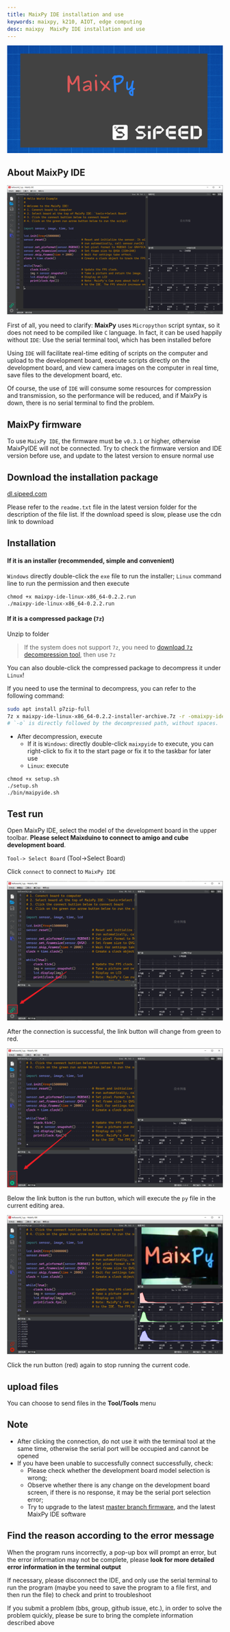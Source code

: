 ```yaml
---
title: MaixPy IDE installation and use
keywords: maixpy, k210, AIOT, edge computing
desc: maixpy  MaixPy IDE installation and use
---
```



![maixpy_ide_start](../../assets/maixpy/maixpy_ide_start.png)

## About MaixPy IDE


![MaixPy IDE](../../assets/maixpy/maixpy_ide.png)

First of all, you need to clarify: **MaixPy** uses `Micropython` script syntax, so it does not need to be compiled like `C` language. In fact, it can be used happily without `IDE`: Use the serial terminal tool, which has been installed before

Using `IDE` will facilitate real-time editing of scripts on the computer and upload to the development board, execute scripts directly on the development board, and view camera images on the computer in real time, save files to the development board, etc.

Of course, the use of `IDE` will consume some resources for compression and transmission, so the performance will be reduced, and if MaixPy is down, there is no serial terminal to find the problem.



## MaixPy firmware

To use `MaixPy IDE`, the firmware must be `v0.3.1` or higher, otherwise MaixPyIDE will not be connected. Try to check the firmware version and IDE version before use, and update to the latest version to ensure normal use

## Download the installation package

[dl.sipeed.com](http://dl.sipeed.com/MAIX/MaixPy/ide/)

Please refer to the `readme.txt` file in the latest version folder for the description of the file list. If the download speed is slow, please use the cdn link to download

## Installation

#### If it is an installer (**recommended**, simple and convenient)

`Windows` directly double-click the `exe` file to run the installer; `Linux` command line to run the permission and then execute

```shell
chmod +x maixpy-ide-linux-x86_64-0.2.2.run
./maixpy-ide-linux-x86_64-0.2.2.run
```

#### If it is a compressed package (`7z`)

Unzip to folder

> If the system does not support `7z`, you need to [download `7z` decompression tool](https://www.7-zip.org/), then use `7z`

You can also double-click the compressed package to decompress it under `Linux`!

If you need to use the terminal to decompress, you can refer to the following command:

```bash
sudo apt install p7zip-full
7z x maixpy-ide-linux-x86_64-0.2.2-installer-archive.7z -r -omaixpy-ide
# `-o` is directly followed by the decompressed path, without spaces.
```

* After decompression, execute
  * If it is `Windows`: directly double-click `maixpyide` to execute, you can right-click to fix it to the start page or fix it to the taskbar for later use
  * `Linux`: execute

```
chmod +x setup.sh
./setup.sh
./bin/maipyide.sh
```



## Test run

Open MaixPy IDE, select the model of the development board in the upper toolbar. **Please select Maixduino to connect to amigo and cube development board**.

`Tool-> Select Board` (Tool->Select Board)

Click `connect` to connect to `MaixPy IDE`

![connect-icon.png](../../assets/maixpy/maixpy_connect_icon.png)

After the connection is successful, the link button will change from green to red.

![connect-success.png](../../assets/maixpy/maixpy_connect-success.png)

Below the link button is the run button, which will execute the `py` file in the current editing area.



![helloworld-run.png](../../assets/maixpy/maixpy_helloworld.png)

Click the run button (red) again to stop running the current code.

## upload files

You can choose to send files in the **Tool/Tools** menu


## Note

* After clicking the connection, do not use it with the terminal tool at the same time, otherwise the serial port will be occupied and cannot be opened
* If you have been unable to successfully connect successfully, check:
  * Please check whether the development board model selection is wrong;
  * Observe whether there is any change on the development board screen, if there is no response, it may be the serial port selection error;
  * Try to upgrade to the latest [master branch firmware](http://cn.dl.sipeed.com/MAIX/MaixPy/release/master), and the latest MaixPy IDE software


## Find the reason according to the error message

When the program runs incorrectly, a pop-up box will prompt an error, but the error information may not be complete, please **look for more detailed error information in the terminal output**

If necessary, please disconnect the IDE, and only use the serial terminal to run the program (maybe you need to save the program to a file first, and then run the file) to check and print to troubleshoot

If you submit a problem (bbs, group, github issue, etc.), in order to solve the problem quickly, please be sure to bring the complete information described above
